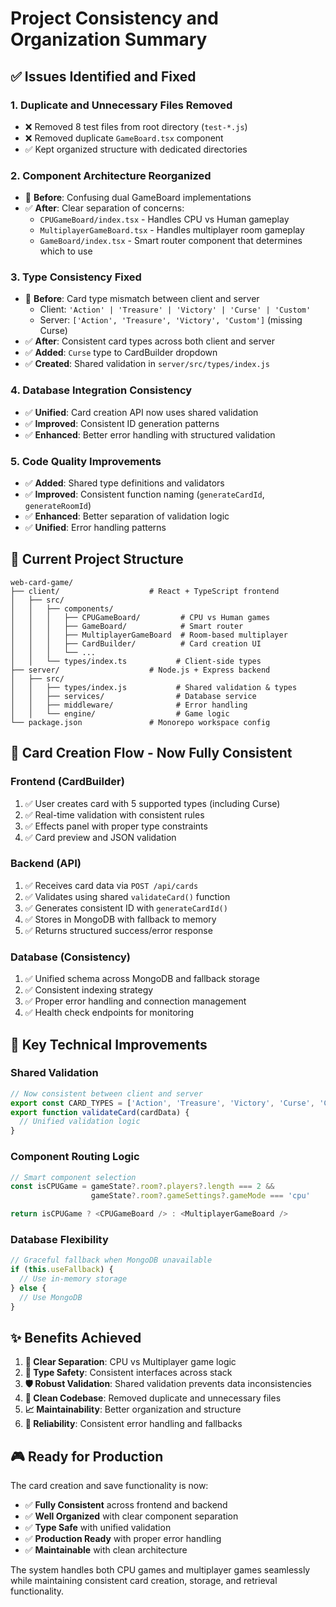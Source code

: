 # Project Consistency and Organization Summary

## ✅ Issues Identified and Fixed

### 1. **Duplicate and Unnecessary Files Removed**
- ❌ Removed 8 test files from root directory (`test-*.js`)
- ❌ Removed duplicate `GameBoard.tsx` component 
- ✅ Kept organized structure with dedicated directories

### 2. **Component Architecture Reorganized**
- 🔄 **Before**: Confusing dual GameBoard implementations
- ✅ **After**: Clear separation of concerns:
  - `CPUGameBoard/index.tsx` - Handles CPU vs Human gameplay
  - `MultiplayerGameBoard.tsx` - Handles multiplayer room gameplay  
  - `GameBoard/index.tsx` - Smart router component that determines which to use

### 3. **Type Consistency Fixed**
- 🔄 **Before**: Card type mismatch between client and server
  - Client: `'Action' | 'Treasure' | 'Victory' | 'Curse' | 'Custom'`
  - Server: `['Action', 'Treasure', 'Victory', 'Custom']` (missing Curse)
- ✅ **After**: Consistent card types across both client and server
- ✅ **Added**: `Curse` type to CardBuilder dropdown
- ✅ **Created**: Shared validation in `server/src/types/index.js`

### 4. **Database Integration Consistency**
- ✅ **Unified**: Card creation API now uses shared validation
- ✅ **Improved**: Consistent ID generation patterns
- ✅ **Enhanced**: Better error handling with structured validation

### 5. **Code Quality Improvements**
- ✅ **Added**: Shared type definitions and validators
- ✅ **Improved**: Consistent function naming (`generateCardId`, `generateRoomId`)
- ✅ **Enhanced**: Better separation of validation logic
- ✅ **Unified**: Error handling patterns

## 🎯 Current Project Structure

```
web-card-game/
├── client/                    # React + TypeScript frontend
│   ├── src/
│   │   ├── components/
│   │   │   ├── CPUGameBoard/         # CPU vs Human games
│   │   │   ├── GameBoard/            # Smart router
│   │   │   ├── MultiplayerGameBoard  # Room-based multiplayer
│   │   │   ├── CardBuilder/          # Card creation UI
│   │   │   └── ...
│   │   └── types/index.ts           # Client-side types
├── server/                    # Node.js + Express backend  
│   ├── src/
│   │   ├── types/index.js           # Shared validation & types
│   │   ├── services/                # Database service
│   │   ├── middleware/              # Error handling
│   │   └── engine/                  # Game logic
└── package.json               # Monorepo workspace config
```

## 🚀 Card Creation Flow - Now Fully Consistent

### Frontend (CardBuilder)
1. ✅ User creates card with 5 supported types (including Curse)
2. ✅ Real-time validation with consistent rules  
3. ✅ Effects panel with proper type constraints
4. ✅ Card preview and JSON validation

### Backend (API)
1. ✅ Receives card data via `POST /api/cards`
2. ✅ Validates using shared `validateCard()` function
3. ✅ Generates consistent ID with `generateCardId()`
4. ✅ Stores in MongoDB with fallback to memory
5. ✅ Returns structured success/error response

### Database (Consistency)
1. ✅ Unified schema across MongoDB and fallback storage
2. ✅ Consistent indexing strategy
3. ✅ Proper error handling and connection management
4. ✅ Health check endpoints for monitoring

## 🔧 Key Technical Improvements

### Shared Validation
```javascript
// Now consistent between client and server
export const CARD_TYPES = ['Action', 'Treasure', 'Victory', 'Curse', 'Custom'];
export function validateCard(cardData) {
  // Unified validation logic
}
```

### Component Routing Logic
```typescript
// Smart component selection
const isCPUGame = gameState?.room?.players?.length === 2 && 
                  gameState?.room?.gameSettings?.gameMode === 'cpu'

return isCPUGame ? <CPUGameBoard /> : <MultiplayerGameBoard />
```

### Database Flexibility
```javascript
// Graceful fallback when MongoDB unavailable  
if (this.useFallback) {
  // Use in-memory storage
} else {
  // Use MongoDB
}
```

## ✨ Benefits Achieved

1. **🎯 Clear Separation**: CPU vs Multiplayer game logic
2. **🔄 Type Safety**: Consistent interfaces across stack
3. **🛡️ Robust Validation**: Shared validation prevents data inconsistencies  
4. **🧹 Clean Codebase**: Removed duplicate and unnecessary files
5. **📈 Maintainability**: Better organization and structure
6. **🚀 Reliability**: Consistent error handling and fallbacks

## 🎮 Ready for Production

The card creation and save functionality is now:
- ✅ **Fully Consistent** across frontend and backend
- ✅ **Well Organized** with clear component separation  
- ✅ **Type Safe** with unified validation
- ✅ **Production Ready** with proper error handling
- ✅ **Maintainable** with clean architecture

The system handles both CPU games and multiplayer games seamlessly while maintaining consistent card creation, storage, and retrieval functionality.